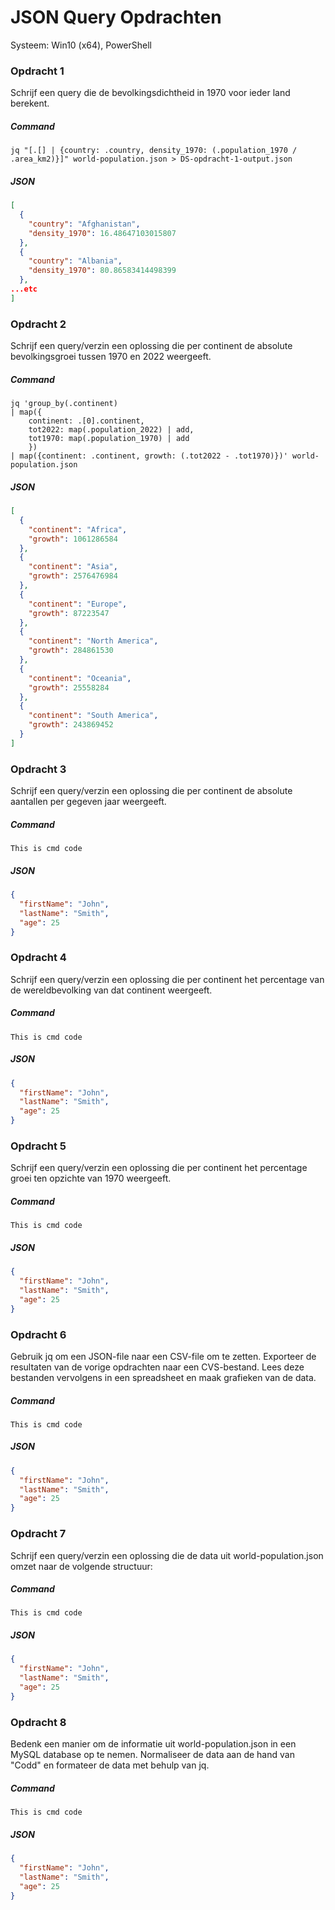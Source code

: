 # JSON Query Opdrachten
Systeem: Win10 (x64), PowerShell

### Opdracht 1
Schrijf een query die de bevolkingsdichtheid in 1970 voor ieder land berekent.

##### Command 
```
jq "[.[] | {country: .country, density_1970: (.population_1970 / .area_km2)}]" world-population.json > DS-opdracht-1-output.json 
```
##### JSON 
```json
[
  {
    "country": "Afghanistan",
    "density_1970": 16.48647103015807
  },
  {
    "country": "Albania",
    "density_1970": 80.86583414498399
  },
...etc
]
```

### Opdracht 2
Schrijf een query/verzin een oplossing die per continent de absolute bevolkingsgroei tussen 1970 en 2022 weergeeft.

##### Command 
```
jq 'group_by(.continent) 
| map({
    continent: .[0].continent,
    tot2022: map(.population_2022) | add,
    tot1970: map(.population_1970) | add
    })
| map({continent: .continent, growth: (.tot2022 - .tot1970)})' world-population.json
```
##### JSON 
```json
[
  {
    "continent": "Africa",
    "growth": 1061286584
  },
  {
    "continent": "Asia",
    "growth": 2576476984
  },
  {
    "continent": "Europe",
    "growth": 87223547
  },
  {
    "continent": "North America",
    "growth": 284861530
  },
  {
    "continent": "Oceania",
    "growth": 25558284
  },
  {
    "continent": "South America",
    "growth": 243869452
  }
]
```

### Opdracht 3
Schrijf een query/verzin een oplossing die per continent de absolute aantallen per gegeven jaar weergeeft.

##### Command 
```
This is cmd code
```
##### JSON 
```json
{
  "firstName": "John",
  "lastName": "Smith",
  "age": 25
}
```

### Opdracht 4
Schrijf een query/verzin een oplossing die per continent het percentage van de wereldbevolking van dat continent weergeeft.

##### Command 
```
This is cmd code
```
##### JSON 
```json
{
  "firstName": "John",
  "lastName": "Smith",
  "age": 25
}
```

### Opdracht 5
Schrijf een query/verzin een oplossing die per continent het percentage groei ten opzichte van 1970 weergeeft.

##### Command 
```
This is cmd code
```
##### JSON 
```json
{
  "firstName": "John",
  "lastName": "Smith",
  "age": 25
}
```

### Opdracht 6
Gebruik jq om een JSON-file naar een CSV-file om te zetten. Exporteer de resultaten van de vorige opdrachten naar een CVS-bestand. Lees deze bestanden vervolgens in een spreadsheet en maak grafieken van de data.

##### Command 
```
This is cmd code
```
##### JSON 
```json
{
  "firstName": "John",
  "lastName": "Smith",
  "age": 25
}
```

### Opdracht 7
Schrijf een query/verzin een oplossing die de data uit world-population.json omzet naar de volgende structuur:

##### Command 
```
This is cmd code
```
##### JSON 
```json
{
  "firstName": "John",
  "lastName": "Smith",
  "age": 25
}
```

### Opdracht 8
Bedenk een manier om de informatie uit world-population.json in een MySQL database op te nemen. Normaliseer de data aan de hand van "Codd" en formateer de data met behulp van jq.

##### Command 
```
This is cmd code
```
##### JSON 
```json
{
  "firstName": "John",
  "lastName": "Smith",
  "age": 25
}
```

